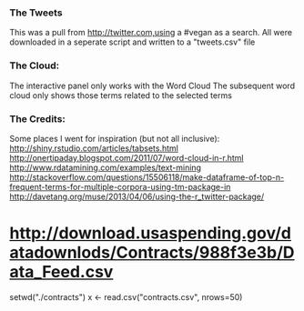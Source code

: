 
### The Tweets
This was a pull from http://twitter.com,using a #vegan as a search. All were 
downloaded in a seperate script and written to a \"tweets.csv\" file 

### The Cloud:
The interactive panel only works with the Word Cloud
The subsequent word cloud only shows those terms related to the selected terms

### The Credits:
Some places I went for inspiration (but not all inclusive):
http://shiny.rstudio.com/articles/tabsets.html  
http://onertipaday.blogspot.com/2011/07/word-cloud-in-r.html  
http://www.rdatamining.com/examples/text-mining  
http://stackoverflow.com/questions/15506118/make-dataframe-of-top-n-frequent-terms-for-multiple-corpora-using-tm-package-in  
http://davetang.org/muse/2013/04/06/using-the-r_twitter-package/  

  
# http://download.usaspending.gov/datadownlods/Contracts/988f3e3b/Data_Feed.csv

setwd("./contracts")
x <- read.csv("contracts.csv", nrows=50)
    